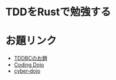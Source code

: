 # TDDをRustで勉強する

# お題リンク

* [TDDBCのお題](https://archive-devtesting-jp.github.io/tddbc/index_archive.html)
* [Coding Dojo](https://codingdojo.org/practices/KataCatalogue/)
* [cyber‑dojo](https://cyber-dojo.org/creator/home)